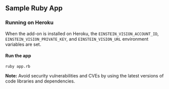 ## Sample Ruby App

### Running on Heroku
When the add-on is installed on Heroku, the `EINSTEIN_VISION_ACCOUNT_ID`, `EINSTEIN_VISION_PRIVATE_KEY`, and `EINSTEIN_VISION_URL` environment variables are set.

#### Run the app
`ruby app.rb`

**Note:** Avoid security vulnerabilities and CVEs by using the latest versions of code libraries and dependencies.
